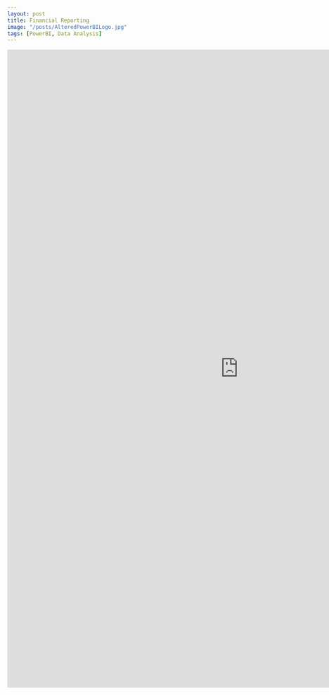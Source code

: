 ```yaml
---
layout: post
title: Financial Reporting 
image: "/posts/AlteredPowerBILogo.jpg"
tags: [PowerBI, Data Analysis]
---
```



<div class="iframe_container">
  <iframe width="1050" height="1450" src="https://app.powerbi.com/view?r=eyJrIjoiZDI4ZDU4MTktMGE0MC00MDRiLTg4NTYtMjZiYzljMGQ3Yzg2IiwidCI6IjAwM2Q0MTg3LWU2NTgtNDU5ZS1hN2JmLTJiNWE5YWNlMjQ2YSIsImMiOjZ9&pageName=ReportSectionce5befb186f2c45d64eb" frameborder="0" allowfullscreen></iframe>
</div>


